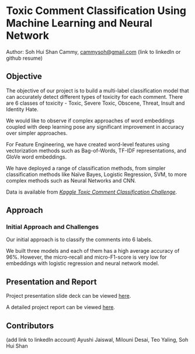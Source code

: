# Toxic Comment Classification Using Machine Learning and Neural Network
Author: Soh Hui Shan Cammy, cammysoh@gmail.com (link to linkedIn or github resume)

## Objective
The objective of our project is to build a multi-label classification model that can accurately detect different types of toxicity for each comment. There are 6 classes of toxicity - Toxic, Severe Toxic, Obscene, Threat, Insult and Identity Hate.

We would like to observe if complex approaches of word embeddings coupled with deep learning pose any significant improvement in accuracy over simpler approaches. 

For Feature Engineering, we have created word-level features using vectorization methods such as Bag-of-Words, TF-IDF representations, and GloVe word embeddings. 

We have deployed a range of classification methods, from simpler classification methods like Naïve Bayes, Logistic Regression, SVM, to more complex methods such as Neural Networks and CNN.

Data is available from *[Kaggle Toxic Comment Classification Challenge](https://www.kaggle.com/c/jigsaw-toxic-comment-classification-challenge/data)*.

## Approach
### Initial Approach and Challenges
Our initial approach is to classify the comments into 6 labels. 

We built three models and each of them has a high average accuracy of 96%. However, the micro-recall and micro-F1-score is very low for embeddings with logistic regression and neural network model.



## Presentation and Report 
Project presentation slide deck can be viewed [here](https://www.slideshare.net/CammySoh/toxic-comment-classification-using-neural-network-and-machine-learning "AML Project Presentation").

A detailed project report can be viewed [here](https://github.com/cammysoh/Toxic-Comment-Classifier/blob/master/Applied%20Machine%20Learning_Project%20Report.pdf "AML Project Report").

## Contributors
(add link to linkedIn account) 
Ayushi Jaiswal, Milouni Desai, Teo Yaling, Soh Hui Shan
